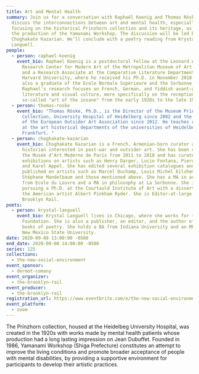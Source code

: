 ```yaml
---
title: Art and Mental Health
summary: Join us for a conversation with Raphaël Koenig and Thomas Röske to
  discuss the interconnections between art and mental health, especially
  focusing on the historical Prinzhorn collection and its heritage, as well as
  the production of the Yamanami Workshop. The discussion will be led by
  Choghakate Kazarian. We’ll conclude with a poetry reading from Krystal
  Languell.
people:
  - person: raphael-koenig
    event_bio: Raphael Koenig is a postdoctoral Fellow at the Leonard A. Lauder
      Research Center for Modern Art of the Metropolitan Museum of Art (NYC),
      and a Research Associate at the Comparative Literature Department at
      Harvard University, where he received his Ph.D. in November 2018. He is
      also a graduate of the Ecole Normale Supérieure and the Sorbonne in Paris.
      Raphael's research focuses on French, German, and Yiddish avant-garde
      literature and visual culture, more specifically on the reception of the
      so-called "art of the insane" from the early 1920s to the late 1940s.
  - person: thomas-roske
    event_bio: "Thomas Röske, Ph.D., is the Director of the Museum Prinzhorn
      Collection, University Hospital of Heidelberg since 2002 and the President
      of the European Outsider Art Association since 2012. He teaches regularly
      at the art historical departments of the universities of Heidelberg and
      Frankfurt. "
  - person: choghakate-kazarian
    event_bio: Choghakate Kazarian is a French, Armenian-born curator and art
      historian interested in post-war and outsider art. She has been curator at
      the Musée d’Art Moderne de Paris from 2011 to 2018 and has curated several
      exhibitions on artists such as Henry Darger, Lucio Fontana, Piero Manzoni
      and Karel Appel. She has edited several exhibition catalogues and
      published on artists such as Marcel Duchamp, Louis Michel Eilshemius,
      Stéphane Mandelbaum and those mentioned above. She has a MA in art history
      from Ecole du Louvre and a MA in philosophy at La Sorbonne. She is now
      pursuing a Ph.D. at the Courtauld Institute of Art with a dissertation on
      the American artist Albert Pinkham Ryder. She is Editor-at-large at the
      Brooklyn Rail.
poets:
  - person: krystal-languell
    event_bio: Krystal Languell lives in Chicago, where she works for the Poetry
      Foundation. She is also a publisher, an editor, and the author of three
      books of poetry. She holds a BA from Indiana University and an MFA from
      New Mexico State University.
date: 2020-09-08 13:00:00 -0500
end_date: 2020-09-08 14:00:00 -0500
series: 125
collections:
  - the-new-social-environment
event_sponsor:
  - dermot-comany
event_organizer:
  - the-brooklyn-rail
event_producer:
  - the-brooklyn-rail
registration_url: https://www.eventbrite.com/e/the-new-social-environment-125-art-and-mental-health-tickets-119675969045
event_platform:
  - zoom
---
```

The Prinzhorn collection, housed at the Heidelbeg University Hospital, was created in the 1920s with works made by mental health patients whose production had a long lasting impression on Jean Dubuffet. Founded in 1986, Yamanami Workshop (Shiga Prefecture) constitutes an attempt to improve the living conditions and promote broader acceptance of people with mental disabilities, by providing a supportive environment for participants to develop their artistic practices.
